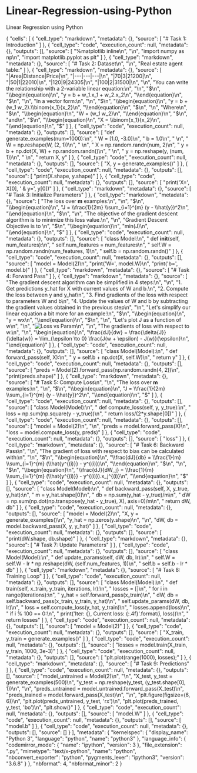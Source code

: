 # Linear-Regression-using-Python
Linear Regression using Python


{
 "cells": [
  {
   "cell_type": "markdown",
   "metadata": {},
   "source": [
    "# Task 1: Introduction"
   ]
  },
  {
   "cell_type": "code",
   "execution_count": null,
   "metadata": {},
   "outputs": [],
   "source": [
    "%matplotlib inline\n",
    "\n",
    "import numpy as np\n",
    "import matplotlib.pyplot as plt"
   ]
  },
  {
   "cell_type": "markdown",
   "metadata": {},
   "source": [
    "# Task 2: Dataset\n",
    "\n",
    "Real estate agent table:"
   ]
  },
  {
   "cell_type": "markdown",
   "metadata": {},
   "source": [
    "|Area|Distance|Price|\n",
    "|---|---|---|\n",
    "|70|3|21200|\n",
    "|50|1|22010|\n",
    "|120|9|24305|\n",
    "|100|2|31500|\n",
    "\n",
    "You can write the relationship with a 2-variable linear equation:\n",
    "\n",
    "$\n",
    "\\begin{equation}\n",
    "y = b + w_1.x_1 + w_2.x_2\n",
    "\\end{equation}\n",
    "$\n",
    "\n",
    "In a vector form:\n",
    "\n",
    "$\n",
    "\\begin{equation}\n",
    "y = b + (w_1 w_2).\\binom{x_1}{x_2}\n",
    "\\end{equation}\n",
    "$\n",
    "\n",
    "Where\n",
    "$\n",
    "\\begin{equation}\n",
    "W = (w_1 w_2)\n",
    "\\end{equation}\n",
    "$\n",
    "and\n",
    "$\n",
    "\\begin{equation}\n",
    "X = \\binom{x_1}{x_2}\n",
    "\\end{equation}\n",
    "$"
   ]
  },
  {
   "cell_type": "code",
   "execution_count": null,
   "metadata": {},
   "outputs": [],
   "source": [
    "def generate_examples(num=1000):\n",
    "    W = [1.0, -3.0]\n",
    "    b = 1.0\n",
    "    \n",
    "    W = np.reshape(W, (2, 1))\n",
    "    \n",
    "    X = np.random.randn(num, 2)\n",
    "    y = b + np.dot(X, W) + np.random.randn()\n",
    "    \n",
    "    y = np.reshape(y, (num, 1))\n",
    "    \n",
    "    return X, y"
   ]
  },
  {
   "cell_type": "code",
   "execution_count": null,
   "metadata": {},
   "outputs": [],
   "source": [
    "X, y = generate_examples()"
   ]
  },
  {
   "cell_type": "code",
   "execution_count": null,
   "metadata": {},
   "outputs": [],
   "source": [
    "print(X.shape, y.shape)"
   ]
  },
  {
   "cell_type": "code",
   "execution_count": null,
   "metadata": {},
   "outputs": [],
   "source": [
    "print('X=', X[0], ' & y=', y[0])"
   ]
  },
  {
   "cell_type": "markdown",
   "metadata": {},
   "source": [
    "# Task 3: Initialize Parameters"
   ]
  },
  {
   "cell_type": "markdown",
   "metadata": {},
   "source": [
    "The loss over **m** examples:\n",
    "\n",
    "$\n",
    "\\begin{equation}\n",
    "J = \\frac{1}{2m} \\sum_{i=1}^{m} (y - \\hat{y})^2\n",
    "\\end{equation}\n",
    "$\n",
    "\n",
    "The objective of the gradient descent algorithm is to minimize this loss value.\n",
    "\n",
    "Gradient Descent Objective is to \n",
    "$\n",
    "\\begin{equation}\n",
    "min(J)\n",
    "\\end{equation}\n",
    "$"
   ]
  },
  {
   "cell_type": "code",
   "execution_count": null,
   "metadata": {},
   "outputs": [],
   "source": [
    "class Model:\n",
    "    def __init__(self, num_features):\n",
    "        self.num_features = num_features\n",
    "        self.W = np.random.randn(num_features, 1)\n",
    "        self.b = np.random.randn()"
   ]
  },
  {
   "cell_type": "code",
   "execution_count": null,
   "metadata": {},
   "outputs": [],
   "source": [
    "model = Model(2)\n",
    "print('W=', model.W)\n",
    "print('b=', model.b)"
   ]
  },
  {
   "cell_type": "markdown",
   "metadata": {},
   "source": [
    "# Task 4: Forward Pass"
   ]
  },
  {
   "cell_type": "markdown",
   "metadata": {},
   "source": [
    "The gradient descent algorithm can be simplified in 4 steps:\n",
    "\n",
    "1. Get predictions y_hat for X with current values of W and b.\n",
    "2. Compute the loss between y and y_hat\n",
    "3. Find gradients of the loss with respect to parameters W and b\n",
    "4. Update the values of W and b by subtracting the gradient values obtained in the previous step\n",
    "\n",
    "Let's simplify our linear equation a bit more for an example:\n",
    "$\n",
    "\\begin{equation}\n",
    "y = wx\n",
    "\\end{equation}\n",
    "$\n",
    "\n",
    "Let's plot J as a function of w\n",
    "\n",
    "![Loss vs Param](JvsW.png)\n",
    "\n",
    "The gradients of loss with respect to w:\n",
    "\n",
    "\\begin{equation}\n",
    "\\frac{dJ}{dw} = \\frac{\\delta{J}}{\\delta{w}} = \\lim_{\\epsilon \\to 0} \\frac{J(w + \\epsilon) - J(w)}{\\epsilon}\n",
    "\\end{equation}"
   ]
  },
  {
   "cell_type": "code",
   "execution_count": null,
   "metadata": {},
   "outputs": [],
   "source": [
    "class Model(Model):\n",
    "    def forward_pass(self, X):\n",
    "        y = self.b + np.dot(X, self.W)\n",
    "        return y"
   ]
  },
  {
   "cell_type": "code",
   "execution_count": null,
   "metadata": {},
   "outputs": [],
   "source": [
    "preds = Model(2).forward_pass(np.random.randn(4, 2))\n",
    "print(preds.shape)"
   ]
  },
  {
   "cell_type": "markdown",
   "metadata": {},
   "source": [
    "# Task 5: Compute Loss\n",
    "\n",
    "The loss over **m** examples:\n",
    "\n",
    "$\n",
    "\\begin{equation}\n",
    "J = \\frac{1}{2m} \\sum_{i=1}^{m} (y - \\hat{y})^2\n",
    "\\end{equation}\n",
    "$"
   ]
  },
  {
   "cell_type": "code",
   "execution_count": null,
   "metadata": {},
   "outputs": [],
   "source": [
    "class Model(Model):\n",
    "    def compute_loss(self, y, y_true):\n",
    "        loss = np.sum(np.square(y - y_true))\n",
    "        return loss/(2*y.shape[0])"
   ]
  },
  {
   "cell_type": "code",
   "execution_count": null,
   "metadata": {},
   "outputs": [],
   "source": [
    "model = Model(2)\n",
    "\n",
    "preds = model.forward_pass(X)\n",
    "loss = model.compute_loss(y, preds)"
   ]
  },
  {
   "cell_type": "code",
   "execution_count": null,
   "metadata": {},
   "outputs": [],
   "source": [
    "loss"
   ]
  },
  {
   "cell_type": "markdown",
   "metadata": {},
   "source": [
    "# Task 6: Backward Pass\n",
    "\n",
    "The gradient of loss with respect to bias can be calculated with:\n",
    "\n",
    "$\n",
    "\\begin{equation}\n",
    "\\frac{dJ}{db} = \\frac{1}{m} \\sum_{i=1}^{m} (\\hat{y^{(i)}} - y^{(i)})\n",
    "\\end{equation}\n",
    "$\n",
    "\n",
    "$\n",
    "\\begin{equation}\n",
    "\\frac{dJ}{dW_j} = \\frac{1}{m} \\sum_{i=1}^{m} (\\hat{y^{(i)}} - y^{(i)}).x_j^{(i)}\n",
    "\\end{equation}\n",
    "$"
   ]
  },
  {
   "cell_type": "code",
   "execution_count": null,
   "metadata": {},
   "outputs": [],
   "source": [
    "class Model(Model):\n",
    "    def backward_pass(self, X, y_true, y_hat):\n",
    "        m = y_hat.shape[0]\n",
    "        db = np.sum(y_hat - y_true)/m\n",
    "        dW = np.sum(np.dot(np.transpose(y_hat - y_true), X), axis=0)/m\n",
    "        return dW, db"
   ]
  },
  {
   "cell_type": "code",
   "execution_count": null,
   "metadata": {},
   "outputs": [],
   "source": [
    "model = Model(2)\n",
    "X, y = generate_examples()\n",
    "y_hat = np.zeros(y.shape)\n",
    "\n",
    "dW, db = model.backward_pass(X, y, y_hat)"
   ]
  },
  {
   "cell_type": "code",
   "execution_count": null,
   "metadata": {},
   "outputs": [],
   "source": [
    "print(dW.shape, db.shape)"
   ]
  },
  {
   "cell_type": "markdown",
   "metadata": {},
   "source": [
    "# Task 7: Update Parameters"
   ]
  },
  {
   "cell_type": "code",
   "execution_count": null,
   "metadata": {},
   "outputs": [],
   "source": [
    "class Model(Model):\n",
    "    def update_params(self, dW, db, lr):\n",
    "        self.W = self.W - lr * np.reshape(dW, (self.num_features, 1))\n",
    "        self.b = self.b - lr * db"
   ]
  },
  {
   "cell_type": "markdown",
   "metadata": {},
   "source": [
    "# Task 8: Training Loop"
   ]
  },
  {
   "cell_type": "code",
   "execution_count": null,
   "metadata": {},
   "outputs": [],
   "source": [
    "class Model(Model):\n",
    "    def train(self, x_train, y_train, iterations, lr):\n",
    "        losses = []\n",
    "        for i in range(iterations):\n",
    "            y_hat = self.forward_pass(x_train)\n",
    "            dW, db = self.backward_pass(x_train, y_train, y_hat)\n",
    "            self.update_params(dW, db, lr)\n",
    "            loss = self.compute_loss(y_hat, y_train)\n",
    "            losses.append(loss)\n",
    "            if i % 100 == 0:\n",
    "                print('Iter: {}, Current loss: {:.4f}'.format(i, loss))\n",
    "        return losses"
   ]
  },
  {
   "cell_type": "code",
   "execution_count": null,
   "metadata": {},
   "outputs": [],
   "source": [
    "model = Model(2)"
   ]
  },
  {
   "cell_type": "code",
   "execution_count": null,
   "metadata": {},
   "outputs": [],
   "source": [
    "X_train, y_train = generate_examples()"
   ]
  },
  {
   "cell_type": "code",
   "execution_count": null,
   "metadata": {},
   "outputs": [],
   "source": [
    "losses = model.train(X_train, y_train, 1000, 3e-3)"
   ]
  },
  {
   "cell_type": "code",
   "execution_count": null,
   "metadata": {},
   "outputs": [],
   "source": [
    "plt.plot(range(1000), losses);"
   ]
  },
  {
   "cell_type": "markdown",
   "metadata": {},
   "source": [
    "# Task 9: Predictions"
   ]
  },
  {
   "cell_type": "code",
   "execution_count": null,
   "metadata": {},
   "outputs": [],
   "source": [
    "model_untrained = Model(2)\n",
    "\n",
    "X_test, y_test = generate_examples(500)\n",
    "y_test = np.reshape(y_test, (y_test.shape[0], 1))\n",
    "\n",
    "preds_untrained = model_untrained.forward_pass(X_test)\n",
    "preds_trained = model.forward_pass(X_test)\n",
    "\n",
    "plt.figure(figsize=(6, 6))\n",
    "plt.plot(preds_untrained, y_test, 'rx')\n",
    "plt.plot(preds_trained, y_test, 'bo')\n",
    "plt.show()"
   ]
  },
  {
   "cell_type": "code",
   "execution_count": null,
   "metadata": {},
   "outputs": [],
   "source": [
    "model.W"
   ]
  },
  {
   "cell_type": "code",
   "execution_count": null,
   "metadata": {},
   "outputs": [],
   "source": [
    "model.b"
   ]
  },
  {
   "cell_type": "code",
   "execution_count": null,
   "metadata": {},
   "outputs": [],
   "source": []
  }
 ],
 "metadata": {
  "kernelspec": {
   "display_name": "Python 3",
   "language": "python",
   "name": "python3"
  },
  "language_info": {
   "codemirror_mode": {
    "name": "ipython",
    "version": 3
   },
   "file_extension": ".py",
   "mimetype": "text/x-python",
   "name": "python",
   "nbconvert_exporter": "python",
   "pygments_lexer": "ipython3",
   "version": "3.6.8"
  }
 },
 "nbformat": 4,
 "nbformat_minor": 2
}
